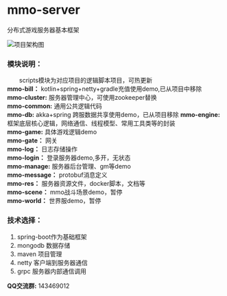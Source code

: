 # mmo-server
分布式游戏服务器基本框架



![项目架构图](https://raw.githubusercontent.com/jzyong/mmo-server/master/mmo-res/img/mmo%E6%9C%8D%E5%8A%A1%E5%99%A8.png) 



### 模块说明：
&emsp;&emsp;scripts模块为对应项目的逻辑脚本项目，可热更新  
**mmo-bill：** kotlin+spring+netty+gradle充值使用demo,已从项目中移除  
**mmo-cluster:** 服务器管理中心，可使用zookeeper替换  
**mmo-common:** 通用公共逻辑代码  
**mmo-db:** akka+spring 跨服数据共享使用demo，已从项目移除
**mmo-engine:** 框架底层核心逻辑，网络通信、线程模型、常用工具类等的封装  
**mmo-game:** 具体游戏逻辑demo  
**mmo-gate：** 网关  
**mmo-log：** 日志存储操作  
**mmo-login：** 登录服务器demo,多开，无状态     
**mmo-manage:** 服务器后台管理、gm等demo  
**mmo-message：** protobuf消息定义  
**mmo-res：** 服务器资源文件，docker脚本，文档等  
**mmo-scene：** mmo战斗场景demo，暂停  
**mmo-world：** 世界服demo，暂停  



### 技术选择：
1. spring-boot作为基础框架  
2. mongodb 数据存储
3. maven 项目管理
4. netty 客户端到服务器通信
5. grpc 服务器内部通信调用  
  
  
  
  
**QQ交流群:** 143469012

